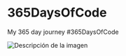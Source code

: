 # 365DaysOfCode
My 365 day journey #365DaysOfCode
 
<image src="https://github.com/natfme/365DaysOfCode/blob/master/img_vect_icons/365DaysOfCode_vectors_icons%20(2).png?raw=true" alt="Descripción de la imagen">


